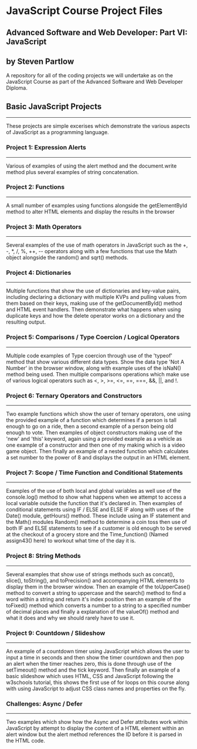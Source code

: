 # __JavaScript Course Project Files__

## __Advanced Software and Web Developer: Part VI: JavaScript__

## __by Steven Partlow__

A repository for all of the coding projects we will undertake as on the JavaScript Course as part of the Advanced Software and Web Developer Diploma.

## __Basic JavaScript Projects__

---
These projects are simple excerises which demonstrate the various aspects of JavaScript as a programming language.

### __Project 1: Expression Alerts__

---
Various of examples of using the alert method and the document.write method plus several examples of string concatenation.

### __Project 2: Functions__

---
A small number of examples using functions alongside the getElementById method to alter HTML elements and display the results in the browser

### __Project 3: Math Operators__

---
Several examples of the use of math operators in JavaScript such as the +, -, *, /, %, ++, -- operators along with a few functions that use the Math object alongside the random() and sqrt() methods.

### __Project 4: Dictionaries__

---
Multiple functions that show the use of dictionaries and key-value pairs, including declaring a dictionary with multiple KVPs and pulling values from them based on their keys, making use of the getDocumentById() method and HTML event handlers. Then demonstrate what happens when using duplicate keys and how the delete operator works on a dictionary and the resulting output.

### __Project 5: Comparisons / Type Coercion / Logical Operators__

---
Multiple code examples of Type coercion through use of the 'typeof' method that show various different data types. Show the data type 'Not A Number' in the browser window, along with example uses of the isNaN() method being used. Then multiple comparisons operations which make use of various logical operators such as <, >, >=, <=, ==, ===, &&, ||, and !.

### __Project 6: Ternary Operators and Constructors__

---
Two example functions which show the user of ternary operators, one using the provided example of a function which determines if a person is tall enough to go on a ride, then a second example of a person being old enough to vote. Then examples of object constructors making use of the 'new' and 'this' keyword, again using a provided example as a vehicle as one example of a constructor and then one of my making which is a video game object. Then finally an example of a nested function which calculates a set number to the power of 8 and displays the output in an HTML element.

### __Project 7: Scope / Time Function and Conditional Statements__

---
Examples of the use of both local and global variables as well use of the console.log() method to show what happens when we attempt to access a local variable outside the function that it's declared in. Then examples of conditional statements using IF / ELSE and ELSE IF along with uses of the Date() module, getHours() method. These include using an IF statement and the Math() modules Random() method to determine a coin toss then use of both IF and ELSE statements to see if a customer is old enough to be served at the checkout of a grocery store and the Time_function() (Named assign43() here) to workout what time of the day it is.

### __Project 8: String Methods__

---
Several examples that show use of strings methods such as concat(), slice(), toString(), and toPrecision() and accompanying HTML elements to display them in the browser window. Then an example of the toUpperCase() method to convert a string to uppercase and the search() method to find a word within a string and return it's index position then an example of the toFixed() method which converts a number to a string to a specified number of decimal places and finally a explanation of the valueOf() method and what it does and why we should rarely have to use it.

### __Project 9: Countdown / Slideshow__

---
An example of a countdown timer using JavaScript which allows the user to input a time in seconds and then show the timer countdown and then pop an alert when the timer reaches zero, this is done through use of the setTimeout() method and the tick keyword. Then finally an example of a basic slideshow which uses HTML, CSS and JavaScript following the w3schools tutorial, this shows the first use of for loops on this course along with using JavaScript to adjust CSS class names and properties on the fly.

### __Challenges: Async / Defer__

---
Two examples which show how the Async and Defer attributes work within JavaScript by attempt to display the content of a HTML element within an alert window but the alert method references the ID before it is parsed in the HTML code.
